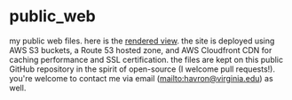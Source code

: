# public_web
my public web files. here is the <a href="https://havron.xyz" target="_blank">rendered view</a>. the site is deployed using AWS S3 buckets, a Route 53 hosted zone, and AWS Cloudfront CDN for caching performance and SSL certification. the files are kept on this public GitHub repository in the spirit of open-source (I welcome pull requests!). you're welcome to contact me via email ([mailto:havron@virginia.edu](havron@virginia.edu)) as well.
